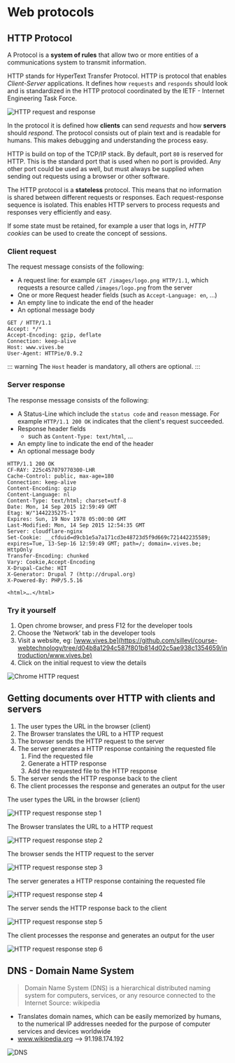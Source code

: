 # Web protocols

## HTTP Protocol

A Protocol is a **system of rules** that allow two or more entities of a communications system to transmit information.

HTTP stands for HyperText Transfer Protocol. HTTP is protocol that enables _Client-Server_ applications. It defines how `requests` and `responds` should look and is standardized in the HTTP protocol coordinated by the IETF - Internet Engineering Task Force.

![HTTP request and response](./img/http-request-response.png)

In the protocol it is defined how **clients** can send _requests_ and how **servers** should _respond_. The protocol consists out of plain text and is readable for humans. This makes debugging and understanding the process easy.

HTTP is build on top of the TCP/IP stack. By default, port `80` is reserved for HTTP. This is the standard port that is used when no port is provided. Any other port could be used as well, but must always be supplied when sending out requests using a browser or other software.

The HTTP protocol is a **stateless** protocol. This means that no information is shared between different requests or responses. Each request-response sequence is isolated. This enables HTTP servers to process requests and responses very efficiently and easy.

If some state must be retained, for example a user that logs in, _HTTP cookies_ can be used to create the concept of sessions.

### Client request

The request message consists of the following:

* A request line: for example `GET /images/logo.png HTTP/1.1`, which requests a resource called `/images/logo.png` from the server
* One or more Request header fields (such as `Accept-Language: en`, …)
* An empty line to indicate the end of the header
* An optional message body

```http
GET / HTTP/1.1
Accept: */*
Accept-Encoding: gzip, deflate
Connection: keep-alive
Host: www.vives.be
User-Agent: HTTPie/0.9.2
```

::: warning
The `Host` header is mandatory, all others are optional.
:::

### Server response

The response message consists of the following:

* A Status-Line which include the `status code` and `reason` message. For example `HTTP/1.1 200 OK` indicates that the client's request succeeded.
* Response header fields
  * such as `Content-Type: text/html`, …
* An empty line to indicate the end of the header
* An optional message body

```http
HTTP/1.1 200 OK
CF-RAY: 225c457079770300-LHR
Cache-Control: public, max-age=180
Connection: keep-alive
Content-Encoding: gzip
Content-Language: nl
Content-Type: text/html; charset=utf-8
Date: Mon, 14 Sep 2015 12:59:49 GMT
Etag: W/"1442235275-1"
Expires: Sun, 19 Nov 1978 05:00:00 GMT
Last-Modified: Mon, 14 Sep 2015 12:54:35 GMT
Server: cloudflare-nginx
Set-Cookie: __cfduid=d9cb1e5a7a171cd3e48723d5f9d669c721442235589; expires=Tue, 13-Sep-16 12:59:49 GMT; path=/; domain=.vives.be; HttpOnly
Transfer-Encoding: chunked
Vary: Cookie,Accept-Encoding
X-Drupal-Cache: HIT
X-Generator: Drupal 7 (http://drupal.org)
X-Powered-By: PHP/5.5.16

<html>….</html>
```

### Try it yourself

1. Open chrome browser, and press F12 for the developer tools
2. Choose the ‘Network’ tab in the developer tools
3. Visit a website, eg: [www.vives.be](https://github.com/sillevl/course-webtechnology/tree/d04b8a1294c587f801b814d02c5ae938c1354659/introduction/www.vives.be)
4. Click on the initial request to view the details

![Chrome HTTP request](./img/chrome-http-request.png)

## Getting documents over HTTP with clients and servers

1. The user types the URL in the browser \(client\)
2. The Browser translates the URL to a HTTP request
3. The browser sends the HTTP request to the server
4. The server generates a HTTP response containing the requested file
   1. Find the requested file
   2. Generate a HTTP response
   3. Add the requested file to the HTTP response
5. The server sends the HTTP response back to the client
6. The client processes the response and generates an output for the user

The user types the URL in the browser \(client\)

![HTTP request response step 1](./img/http-request-response-step1.png)

The Browser translates the URL to a HTTP request

![HTTP request response step 2](./img/http-request-response-step2.png)

The browser sends the HTTP request to the server

![HTTP request response step 3](./img/http-request-response-step3.png)

The server generates a HTTP response containing the requested file

![HTTP request response step 4](./img/http-request-response-step4.png)

The server sends the HTTP response back to the client

![HTTP request response step 5](./img/http-request-response-step5.png)

The client processes the response and generates an output for the user

![HTTP request response step 6](./img/http-request-response-step6.png)

<YoutubeVideo video-id="keo0dglCj7I" />

## DNS - Domain Name System

> Domain Name System \(DNS\) is a hierarchical distributed naming system for computers, services, or any resource connected to the Internet Source: wikipedia

* Translates domain names, which can be easily memorized by humans, to the numerical IP addresses needed for the purpose of computer services and devices worldwide
* www.wikipedia.org --&gt; 91.198.174.192

![DNS](./img/dns.png)
